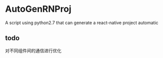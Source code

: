 # AutoGenRNProj
A script using python2.7 that can generate a react-native project automatic

## todo
对不同组件间的通信进行优化
